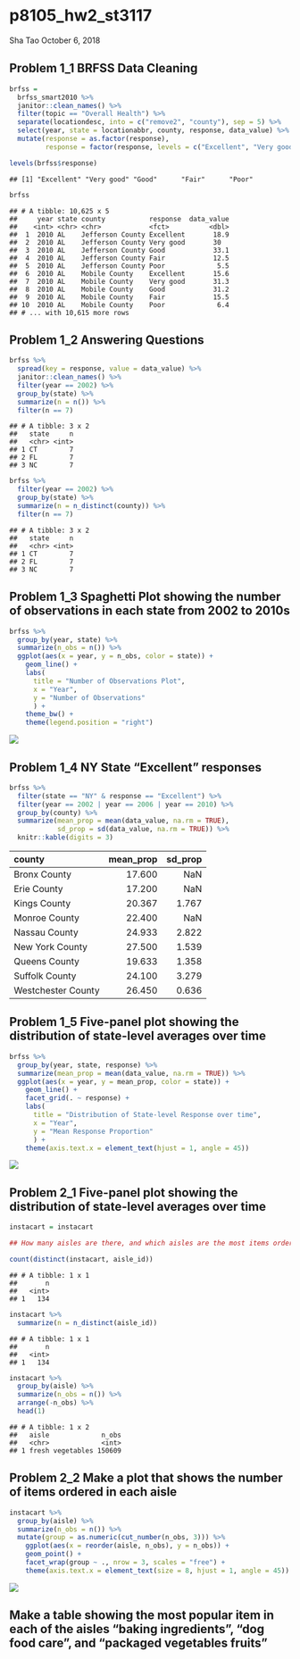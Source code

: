 p8105\_hw2\_st3117
================
Sha Tao
October 6, 2018

Problem 1\_1 BRFSS Data Cleaning
--------------------------------

``` r
brfss = 
  brfss_smart2010 %>% 
  janitor::clean_names() %>%
  filter(topic == "Overall Health") %>% 
  separate(locationdesc, into = c("remove2", "county"), sep = 5) %>% 
  select(year, state = locationabbr, county, response, data_value) %>% 
  mutate(response = as.factor(response),
         response = factor(response, levels = c("Excellent", "Very good", "Good", "Fair", "Poor")))

levels(brfss$response)
```

    ## [1] "Excellent" "Very good" "Good"      "Fair"      "Poor"

``` r
brfss
```

    ## # A tibble: 10,625 x 5
    ##     year state county           response  data_value
    ##    <int> <chr> <chr>            <fct>          <dbl>
    ##  1  2010 AL    Jefferson County Excellent       18.9
    ##  2  2010 AL    Jefferson County Very good       30  
    ##  3  2010 AL    Jefferson County Good            33.1
    ##  4  2010 AL    Jefferson County Fair            12.5
    ##  5  2010 AL    Jefferson County Poor             5.5
    ##  6  2010 AL    Mobile County    Excellent       15.6
    ##  7  2010 AL    Mobile County    Very good       31.3
    ##  8  2010 AL    Mobile County    Good            31.2
    ##  9  2010 AL    Mobile County    Fair            15.5
    ## 10  2010 AL    Mobile County    Poor             6.4
    ## # ... with 10,615 more rows

Problem 1\_2 Answering Questions
--------------------------------

``` r
brfss %>% 
  spread(key = response, value = data_value) %>% 
  janitor::clean_names() %>% 
  filter(year == 2002) %>% 
  group_by(state) %>% 
  summarize(n = n()) %>% 
  filter(n == 7)
```

    ## # A tibble: 3 x 2
    ##   state     n
    ##   <chr> <int>
    ## 1 CT        7
    ## 2 FL        7
    ## 3 NC        7

``` r
brfss %>% 
  filter(year == 2002) %>% 
  group_by(state) %>% 
  summarize(n = n_distinct(county)) %>% 
  filter(n == 7)
```

    ## # A tibble: 3 x 2
    ##   state     n
    ##   <chr> <int>
    ## 1 CT        7
    ## 2 FL        7
    ## 3 NC        7

Problem 1\_3 Spaghetti Plot showing the number of observations in each state from 2002 to 2010s
-----------------------------------------------------------------------------------------------

``` r
brfss %>%
  group_by(year, state) %>% 
  summarize(n_obs = n()) %>% 
  ggplot(aes(x = year, y = n_obs, color = state)) +
    geom_line() +
    labs(
      title = "Number of Observations Plot",
      x = "Year",
      y = "Number of Observations"
      ) +
    theme_bw() +
    theme(legend.position = "right")
```

![](p8105_hw3_st3117_files/figure-markdown_github/Problem%201_3-1.png)

Problem 1\_4 NY State “Excellent” responses
-------------------------------------------

``` r
brfss %>%
  filter(state == "NY" & response == "Excellent") %>% 
  filter(year == 2002 | year == 2006 | year == 2010) %>%
  group_by(county) %>%
  summarize(mean_prop = mean(data_value, na.rm = TRUE),
            sd_prop = sd(data_value, na.rm = TRUE)) %>% 
  knitr::kable(digits = 3)
```

| county             |  mean\_prop|  sd\_prop|
|:-------------------|-----------:|---------:|
| Bronx County       |      17.600|       NaN|
| Erie County        |      17.200|       NaN|
| Kings County       |      20.367|     1.767|
| Monroe County      |      22.400|       NaN|
| Nassau County      |      24.933|     2.822|
| New York County    |      27.500|     1.539|
| Queens County      |      19.633|     1.358|
| Suffolk County     |      24.100|     3.279|
| Westchester County |      26.450|     0.636|

Problem 1\_5 Five-panel plot showing the distribution of state-level averages over time
---------------------------------------------------------------------------------------

``` r
brfss %>% 
  group_by(year, state, response) %>% 
  summarize(mean_prop = mean(data_value, na.rm = TRUE)) %>% 
  ggplot(aes(x = year, y = mean_prop, color = state)) +
    geom_line() +
    facet_grid(. ~ response) +
    labs(
      title = "Distribution of State-level Response over time",
      x = "Year",
      y = "Mean Response Proportion"
      ) +
    theme(axis.text.x = element_text(hjust = 1, angle = 45))
```

![](p8105_hw3_st3117_files/figure-markdown_github/Problem%201_5-1.png)

Problem 2\_1 Five-panel plot showing the distribution of state-level averages over time
---------------------------------------------------------------------------------------

``` r
instacart = instacart

## How many aisles are there, and which aisles are the most items ordered from?

count(distinct(instacart, aisle_id)) 
```

    ## # A tibble: 1 x 1
    ##       n
    ##   <int>
    ## 1   134

``` r
instacart %>%
  summarize(n = n_distinct(aisle_id))
```

    ## # A tibble: 1 x 1
    ##       n
    ##   <int>
    ## 1   134

``` r
instacart %>%
  group_by(aisle) %>%
  summarize(n_obs = n()) %>% 
  arrange(-n_obs) %>% 
  head(1)
```

    ## # A tibble: 1 x 2
    ##   aisle             n_obs
    ##   <chr>             <int>
    ## 1 fresh vegetables 150609

Problem 2\_2 Make a plot that shows the number of items ordered in each aisle
-----------------------------------------------------------------------------

``` r
instacart %>%
  group_by(aisle) %>%
  summarize(n_obs = n()) %>% 
  mutate(group = as.numeric(cut_number(n_obs, 3))) %>% 
    ggplot(aes(x = reorder(aisle, n_obs), y = n_obs)) +
    geom_point() +
    facet_wrap(group ~ ., nrow = 3, scales = "free") +
    theme(axis.text.x = element_text(size = 8, hjust = 1, angle = 45))
```

![](p8105_hw3_st3117_files/figure-markdown_github/Problem%202_2-1.png)

Make a table showing the most popular item in each of the aisles “baking ingredients”, “dog food care”, and “packaged vegetables fruits”
----------------------------------------------------------------------------------------------------------------------------------------
